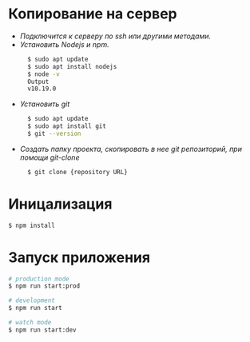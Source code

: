# Копирование на сервер
  - *Подключится к серверу по ssh или другими методами.*
  - *Установить Nodejs и npm.*
    ```bash
      $ sudo apt update
      $ sudo apt install nodejs
      $ node -v
      Output
      v10.19.0
    ```
  - *Установить git*
    ``` bash
      $ sudo apt update
      $ sudo apt install git
      $ git --version
    ```
  - *Создать папку проекта, скопировать в нее git репозиторий, при помощи git-clone*
    ``` bash
      $ git clone {repository URL}
    ```

# Иницализация
```bash
$ npm install
```

# Запуск приложения
```bash
# production mode
$ npm run start:prod

# development
$ npm run start

# watch mode
$ npm run start:dev
```
